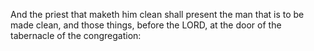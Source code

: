 And the priest that maketh him clean shall present the man that is to be made clean, and those things, before the LORD, at the door of the tabernacle of the congregation:
